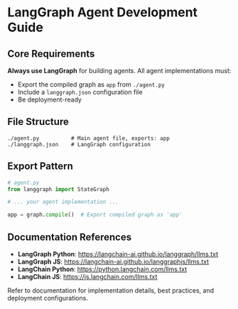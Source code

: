 # LangGraph Agent Development Guide

## Core Requirements

**Always use LangGraph** for building agents. All agent implementations must:

- Export the compiled graph as `app` from `./agent.py`
- Include a `langgraph.json` configuration file
- Be deployment-ready

## File Structure
```
./agent.py          # Main agent file, exports: app
./langgraph.json    # LangGraph configuration
```

## Export Pattern
```python
# agent.py
from langgraph import StateGraph

# ... your agent implementation ...

app = graph.compile()  # Export compiled graph as 'app'
```

## Documentation References

- **LangGraph Python**: https://langchain-ai.github.io/langgraph/llms.txt
- **LangGraph JS**: https://langchain-ai.github.io/langgraphjs/llms.txt  
- **LangChain Python**: https://python.langchain.com/llms.txt
- **LangChain JS**: https://js.langchain.com/llms.txt

Refer to documentation for implementation details, best practices, and deployment configurations.